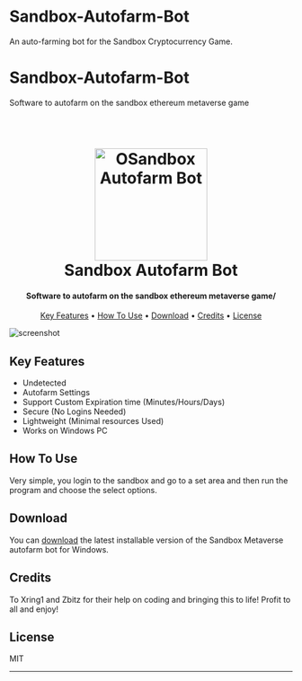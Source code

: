 # Sandbox-Autofarm-Bot
An auto-farming bot for the Sandbox Cryptocurrency Game.
# Sandbox-Autofarm-Bot
Software to autofarm on the sandbox ethereum metaverse game


<h1 align="center">
  <br>
  <a href="https://github.com/patryk918/Sandbox-Autofarm-Bot"><img src="https://external-content.duckduckgo.com/iu/?u=https%3A%2F%2Fcryptopotato.com%2Fwp-content%2Fuploads%2F2020%2F08%2Fsandbox_logo.png&f=1&nofb=1" alt="OSandbox Autofarm Bot" width="200"></a>
  <br>
Sandbox Autofarm Bot  <br>
</h1>

<h4 align="center">Software to autofarm on the sandbox ethereum metaverse game/</h4>



<p align="center">
  <a href="#key-features">Key Features</a> •
  <a href="#how-to-use">How To Use</a> •
  <a href="#download">Download</a> •
  <a href="#credits">Credits</a> •
  <a href="#license">License</a>
</p>

![screenshot](https://external-content.duckduckgo.com/iu/?u=https%3A%2F%2Ftse1.mm.bing.net%2Fth%3Fid%3DOIP.MS_hP5KW3uy-7wP6e08Q9QHaEK%26pid%3DApi&f=1)

## Key Features

- Undetected
- Autofarm Settings
- Support Custom Expiration time (Minutes/Hours/Days)
- Secure (No Logins Needed)
- Lightweight (Minimal resources Used)
- Works on Windows PC

## How To Use

Very simple, you login to the sandbox and go to a set area and then run the program and choose the select options.


## Download

You can [download](https://github.com/patryk918/Sandbox-Autofarm-Bot/) the latest installable version of the Sandbox Metaverse autofarm bot for Windows.

## Credits

To Xring1 and Zbitz for their help on coding and bringing this to life! Profit to all and enjoy!

## License

MIT

---


